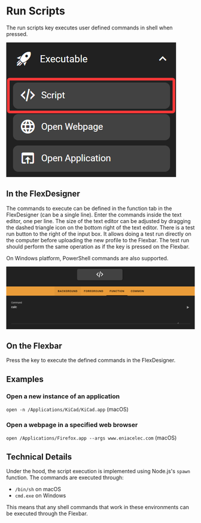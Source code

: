 # Run Scripts

The run scripts key executes user defined commands in shell when pressed.

![1744946054119](image/scripts/1744946054119.png)

## In the FlexDesigner

The commands to execute can be defined in the function tab in the FlexDesigner (can be a single line). Enter the commands inside the text editor, one per line. The size of the text editor can be adjusted by dragging the dashed triangle icon on the bottom right of the text editor. There is a test run button to the right of the input box. It allows doing a test run directly on the computer before uploading the new profile to the Flexbar. The test run should perform the same operation as if the key is pressed on the Flexbar.

On Windows platform, PowerShell commands are also supported.

![1744713170717](image/scripts/1744713170717.png)

## On the Flexbar

Press the key to execute the defined commands in the FlexDesigner.

## Examples

### Open a new instance of an application

``open -n /Applications/KiCad/KiCad.app`` (macOS)

### Open a webpage in a specified web browser

``open /Applications/Firefox.app --args www.eniacelec.com`` (macOS)

## Technical Details

Under the hood, the script execution is implemented using Node.js's `spawn` function. The commands are executed through:
- `/bin/sh` on macOS
- `cmd.exe` on Windows

This means that any shell commands that work in these environments can be executed through the Flexbar.
